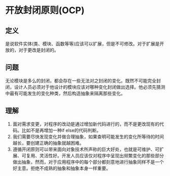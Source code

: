 # 开放封闭原则(OCP)

## 定义
是说软件实体(类、模块、函数等等)应该可以扩展，但是不可修改。对于扩展是开放的，对于更改是封闭的。

## 问题
无论模块是多么的封闭，都会存在一些无法对之封闭的变化。既然不可能完全封闭，设计人员必须对于他设计的模块应该对哪种变化封闭做出选择。他必须先猜测中最有可能发生的变化种类，然后构造抽象来隔离那些变化。

## 理解
1. 面对需求变更，对程序的改动是通过增加新代码进行的，而不是更改现有的代码。比如不是再增加一种if else的代码判断。
2. 我们需要尽快发现变化并做合理抽象，如果查明可能发生的变化所等待的时间越长，要创建正确的抽象就越困难。
3. 遵循开闭原则可以带来面向对象技术所声称的巨大好处，也就是可维护、可扩展、可复用、灵活性好。开发人员应该仅对程序中呈现出频繁变化的那些部分做出抽象，然而，对于应用程序中的每个部分都刻意地进行抽象同样不是一个好主意。拒绝不成熟的抽象和抽象本身一样重要。
